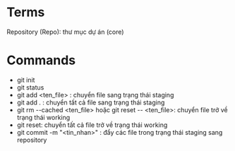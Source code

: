 # Terms

Repository (Repo): thư mục dự án (core)

# Commands

- git init
- git status
- git add <ten_file> : chuyển file sang trạng thái staging
- git add . : chuyển tất cả file sang trạng thái staging
- git rm --cached <ten_file> hoặc git reset -- <ten_file>: chuyển file trở về trạng thái working 
- git reset: chuyển tất cả file trở về trạng thái working 
- git commit -m "<tin_nhan>" : đẩy các file trong trạng thái staging sang repository